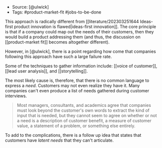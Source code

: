 
- Source: [@ulwick]
- Tags: #product-market-fit #jobs-to-be-done

This approach is radically different from [[literature/202303251644 Ideas-first product innovation is flawed|ideas-first innovation]]. The core principle is that if a company could map out the needs of their customers, then they would build a product addressing them (and thus, the discussion on [[product-market fit]] becomes altogether different). 

However, in [@ulwick], there is a point regarding how come that companies following this approach have such a large failure rate. 

Some of the techniques to gather information include: [[voice of customer]], [[lead user analysis]], and [[storytelling]]. 

The most likely cause is, therefore, that there is no common language to express a *need*. Customers may not even realize they have it. Many companies can't even produce a list of needs gathered during customer interviews. 

> Most managers, consultants, and academics agree that companies must look beyond the customer's own words to extract the kind of input that is needed, but they cannot seem to agree on whether or not a need is a description of customer benefit, a measure of customer value, a statement of a problem, or something else entirely. 

To add to the complications, there is a follow up idea that states that customers have *latent needs* that they can't articulate. 